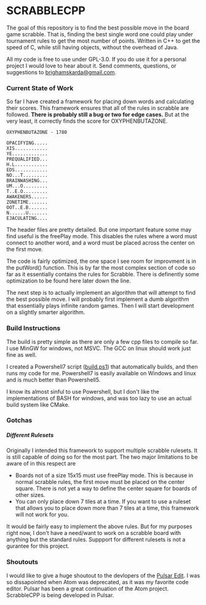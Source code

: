 # SCRABBLECPP

The goal of this repository is to find the best possible move in the board game
scrabble. That is, finding the best single word one could play under tournament
rules to get the most number of points. Written in C++ to get the speed of C,
while still having objects, without the overhead of Java.

All my code is free to use under GPL-3.0. If you do use it for a personal
project I would love to hear about it. Send comments, questions, or suggestions
to brighamskarda@gmail.com.

### Current State of Work
So far I have created a framework for placing down words and calculating their
scores. This framework ensures that all of the rules in scrabble are followed.
**There is probably still a bug or two for edge cases.** But at the very least, it
correctly finds the score for OXYPHENBUTAZONE.

```
OXYPHENBUTAZONE - 1780

OPACIFYING.....
XIS............
YE.............
PREQUALIFIED...
H.L............
EDS............
NO...T.........
BRAINWASHING...
UM...O.........
T..E.O.........
AWAKENERS......
ZONETIME.......
OOT..E.B.......
N......U.......
EJACULATING....
```

The header files are pretty
detailed. But one important feature some may find useful is the freePlay mode.
This disables the rules where a word must connect to another word, and a word
must be placed across the center on the first move.

The code is fairly optimized, the one space I see room for improvment is in the
putWord() function. This is by far the most complex section of code so far
as it essentially contains the rules for Scrabble. There is definently some
optimization to be found here later down the line.

The next step is to actually implement an algorithm that will attempt to find
the best possible move. I will probably first implement a dumb algorithm
that essentially plays infinite random games. Then I will start development
on a slightly smarter algorithm.

### Build Instructions
The build is pretty simple as there are only a few cpp files to compile so far.
I use MinGW for windows, not MSVC. The GCC on linux should work just fine as
well.

I created a Powershell7 script ([build.ps1](build.ps1)) that automatically
builds, and then runs my code for me. Powershell7 is easily available on Windows
and linux and is much better than Powershell5.

I know its almost sinful to use Powershell, but I don't like the implementations
of BASH for windows, and was too lazy to use an actual build system like CMake.

### Gotchas
##### Different Rulesets
Originally I intended this framework to support multiple scrabble rulesets.
It is still capable of doing so for the most part. The two major limitations
to be aware of in this respect are
- Boards not of a size 15x15 must use freePlay mode. This is because in
 normal scrabble rules, the first move must be placed on the center square.
 There is not yet a way to define the center square for boards of other
 sizes.
- You can only place down 7 tiles at a time. If you want to use a ruleset
 that allows you to place down more than 7 tiles at a time, this framework
 will not work for you.

It would be fairly easy to implement the above rules. But for my purposes right
now, I don't have a need/want to work on a scrabble board with anything but the
standard rules. Suppport for different rulesets is not a gurantee for this
project.

### Shoutouts
I would like to give a huge shoutout to the devlopers of the
[Pulsar Edit](https://pulsar-edit.dev/). I was so dissapointed when Atom was
deprecated, as it was my favorite code editor. Pulsar has been a great
continuation of the Atom project. ScrabbleCPP is being developed in Pulsar.